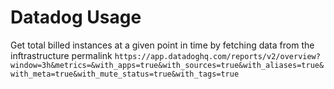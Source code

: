 # Datadog Usage

Get total billed instances at a given point in time by fetching data from the inftrastructure permalink `https://app.datadoghq.com/reports/v2/overview?window=3h&metrics=&with_apps=true&with_sources=true&with_aliases=true&with_meta=true&with_mute_status=true&with_tags=true`
